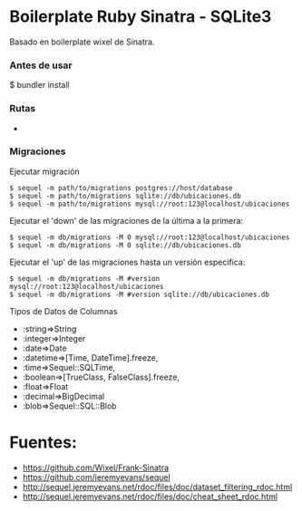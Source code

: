 # Boilerplate Ruby Sinatra - SQLite3

Basado en boilerplate wixel de Sinatra.

### Antes de usar

  $ bundler install

### Rutas

  +

### Migraciones

Ejecutar migración

    $ sequel -m path/to/migrations postgres://host/database
    $ sequel -m path/to/migrations sqlite://db/ubicaciones.db
    $ sequel -m path/to/migrations mysql://root:123@localhost/ubicaciones

Ejecutar el 'down' de las migraciones de la última a la primera:

    $ sequel -m db/migrations -M 0 mysql://root:123@localhost/ubicaciones
    $ sequel -m db/migrations -M 0 sqlite://db/ubicaciones.db

Ejecutar el 'up' de las migraciones hasta un versión especifica:

    $ sequel -m db/migrations -M #version mysql://root:123@localhost/ubicaciones
    $ sequel -m db/migrations -M #version sqlite://db/ubicaciones.db

Tipos de Datos de Columnas

+ :string=>String
+ :integer=>Integer
+ :date=>Date
+ :datetime=>[Time, DateTime].freeze,
+ :time=>Sequel::SQLTime,
+ :boolean=>[TrueClass, FalseClass].freeze,
+ :float=>Float
+ :decimal=>BigDecimal
+ :blob=>Sequel::SQL::Blob

# Fuentes:

+ https://github.com/Wixel/Frank-Sinatra
+ https://github.com/jeremyevans/sequel
+ http://sequel.jeremyevans.net/rdoc/files/doc/dataset_filtering_rdoc.html
+ http://sequel.jeremyevans.net/rdoc/files/doc/cheat_sheet_rdoc.html
